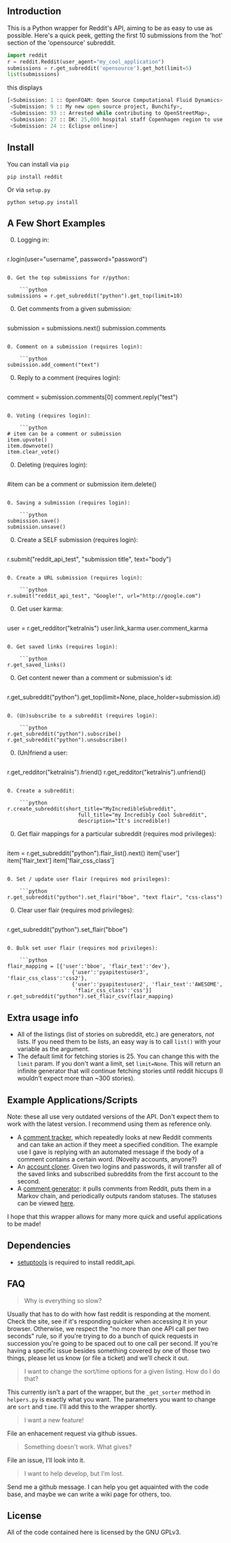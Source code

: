 Introduction
------------

This is a Python wrapper for Reddit's API, aiming to be as easy to use as
possible. Here's a quick peek, getting the first 10 submissions from the 'hot'
section of the 'opensource' subreddit.

```python
import reddit
r = reddit.Reddit(user_agent="my_cool_application")
submissions = r.get_subreddit('opensource').get_hot(limit=5)
list(submissions)
```

this displays

```python
[<Submission: 1 :: OpenFOAM: Open Source Computational Fluid Dynamics>,
 <Submission: 9 :: My new open source project, Bunchify>,
 <Submission: 93 :: Arrested while contributing to OpenStreetMap>,
 <Submission: 27 :: DK: 25,000 hospital staff Copenhagen region to use open source office suite >,
 <Submission: 24 :: Eclipse online>]
```


Install
-------
You can install via `pip` 

    pip install reddit

Or via `setup.py`

    python setup.py install


A Few Short Examples
--------------------

0. Logging in:

    ```python
r.login(user="username", password="password")
```

0. Get the top submissions for r/python:

    ```python
submissions = r.get_subreddit("python").get_top(limit=10)
```

0. Get comments from a given submission:

    ```python
submission = submissions.next()
submission.comments
```

0. Comment on a submission (requires login):

    ```python
submission.add_comment("text")
```

0. Reply to a comment (requires login):

    ```python
comment = submission.comments[0]
comment.reply("test")
```

0. Voting (requires login):

    ```python
# item can be a comment or submission
item.upvote()
item.downvote()
item.clear_vote()
```

0. Deleting (requires login):

    ```python
#item can be a comment or submission
item.delete()
```

0. Saving a submission (requires login):

    ```python
submission.save()
submission.unsave()
```

0. Create a SELF submission (requires login):

    ```python
r.submit("reddit_api_test", "submission title", text="body")
```

0. Create a URL submission (requires login):

    ```python
r.submit("reddit_api_test", "Google!", url="http://google.com")
```

0. Get user karma:

    ```python
user = r.get_redditor("ketralnis")
user.link_karma
user.comment_karma
```

0. Get saved links (requires login):

    ```python
r.get_saved_links()
```

0. Get content newer than a comment or submission's id:

    ```python
r.get_subreddit("python").get_top(limit=None, place_holder=submission.id)
```

0. (Un)subscribe to a subreddit (requires login):

    ```python
r.get_subreddit("python").subscribe()
r.get_subreddit("python").unsubscribe()
```

0. (Un)friend a user:

    ```python
r.get_redditor("ketralnis").friend()
r.get_redditor("ketralnis").unfriend()
```

0. Create a subreddit:

    ```python
r.create_subreddit(short_title="MyIncredibleSubreddit",
                       full_title="my Incredibly Cool Subreddit",
                       description="It's incredible!)
```

0. Get flair mappings for a particular subreddit (requires mod privileges):

    ```python
item = r.get_subreddit("python").flair_list().next()
item['user']
item['flair_text']
item['flair_css_class']
```

0. Set / update user flair (requires mod privileges):

    ```python
r.get_subreddit("python").set_flair("bboe", "text flair", "css-class")
```

0. Clear user flair (requires mod privileges):

    ```python
r.get_subreddit("python").set_flair("bboe")
```

0. Bulk set user flair (requires mod privileges):

    ```python
flair_mapping = [{'user':'bboe', 'flair_text':'dev'},
                     {'user':'pyapitestuser3', 'flair_css_class':'css2'},
                     {'user':'pyapitestuser2', 'flair_text':'AWESOME',
                      'flair_css_class':'css'}]
r.get_subreddit("python").set_flair_csv(flair_mapping)
```

Extra usage info
----------

* All of the listings (list of stories on subreddit, etc.) are generators,
  *not* lists. If you need them to be lists, an easy way is to call `list()`
  with your variable as the argument.
* The default limit for fetching stories is 25. You can change this with the
  `limit` param. If you don't want a limit, set `limit=None`. This will return
  an infinite generator that will continue fetching stories until reddit
  hiccups (I wouldn't expect more than ~300 stories).

Example Applications/Scripts
----------------------------

Note: these all use very outdated versions of the API. 
Don't expect them to work with the latest version.
I recommend using them as reference only.

* A [comment
  tracker](http://github.com/mellort/reddit_comment_tracker/blob/master/comment_tracker.py),
  which repeatedly looks at new Reddit comments and can take an action if they
  meet a specified condition. The example use I gave is replying with an
  automated message if the body of a comment contains a certain word. (Novelty
  accounts, anyone?)
* An [account
  cloner](http://github.com/mellort/reddit_account_cloner/blob/master/account_cloner.py). Given
  two logins and passwords, it will transfer all of the saved links and
  subscribed subreddits from the first account to the second.
* A [comment generator](http://github.com/mellort/reddit_comment_bot): it pulls
  comments from Reddit, puts them in a Markov chain, and periodically outputs
  random statuses. The statuses can be viewed
  [here](http://identi.ca/redditbot/all).

I hope that this wrapper allows for many more quick and useful applications to
be made!

Dependencies
------------

* [setuptools](http://pypi.python.org/pypi/setuptools) is required to install reddit_api.

FAQ
------------

> Why is everything so slow?

Usually that has to do with how fast reddit is responding at the moment. Check
the site, see if it's responding quicker when accessing it in your browser.
Otherwise, we respect the "no more than one API call per two seconds" rule, so
if you're trying to do a bunch of quick requests in succession you're going to
be spaced out to one call per second. If you're having a specific issue besides
something covered by one of those two things, please let us know (or file a
ticket) and we'll check it out.

> I want to change the sort/time options for a given listing. How do I do that?

This currently isn't a part of the wrapper, but the `_get_sorter` method in
`helpers.py` is exactly what you want. The parameters you want to change are
`sort` and `time`. I'll add this to the wrapper shortly.

> I want a new feature!

File an enhacement request via github issues.

> Something doesn't work. What gives?

File an issue, I'll look into it.

> I want to help develop, but I'm lost. 

Send me a github message. I can help you get aquainted with the code base, and
maybe we can write a wiki page for others, too.


License
------------
All of the code contained here is licensed by the GNU GPLv3.
